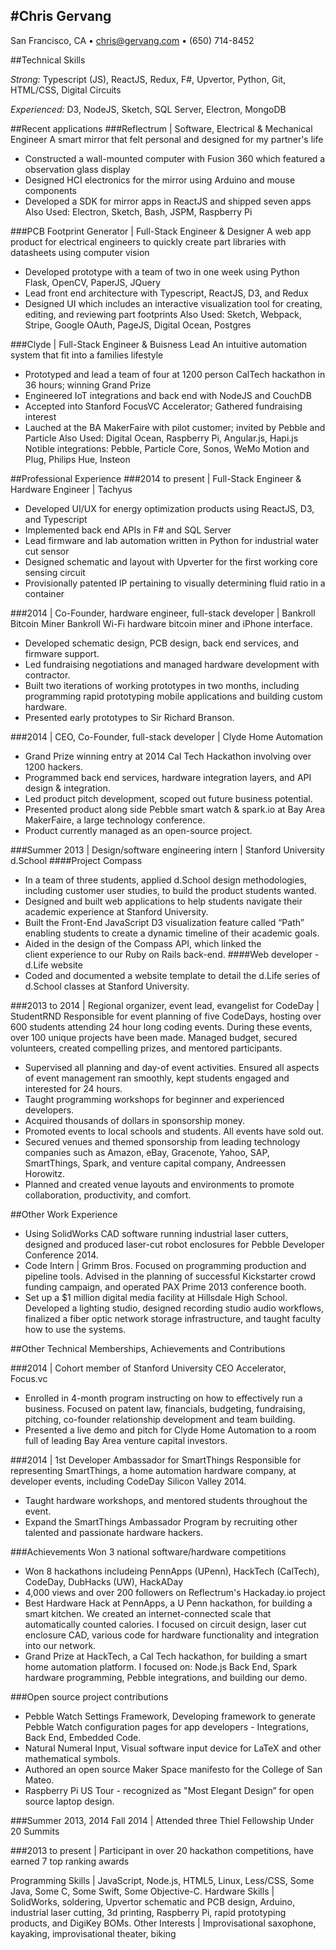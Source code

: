 #Chris Gervang
---
San Francisco, CA • chris@gervang.com • (650) 714-8452

##Technical Skills

*Strong:* Typescript (JS), ReactJS, Redux, F#, Upvertor, Python, Git, HTML/CSS, Digital Circuits

*Experienced:* D3, NodeJS, Sketch, SQL Server, Electron, MongoDB 

##Recent applications
###Reflectrum | Software, Electrical & Mechanical Engineer
A smart mirror that felt personal and designed for my partner's life
- Constructed a wall-mounted computer with Fusion 360 which featured a observation glass display
- Designed HCI electronics for the mirror using Arduino and mouse components 
- Developed a SDK for mirror apps in ReactJS and shipped seven apps
Also Used: Electron, Sketch, Bash, JSPM, Raspberry Pi

###PCB Footprint Generator | Full-Stack Engineer & Designer
A web app product for electrical engineers to quickly create part libraries with datasheets using computer vision
- Developed prototype with a team of two in one week using Python Flask, OpenCV, PaperJS, JQuery
- Lead front end architecture with Typescript, ReactJS, D3, and Redux
- Designed UI which includes an interactive visualization tool for creating, editing, and reviewing part footprints
Also Used: Sketch, Webpack, Stripe, Google OAuth, PageJS, Digital Ocean, Postgres

###Clyde | Full-Stack Engineer & Buisness Lead
An intuitive automation system that fit into a families lifestyle
- Prototyped and lead a team of four at 1200 person CalTech hackathon in 36 hours; winning Grand Prize
- Engineered IoT integrations and back end with NodeJS and CouchDB
- Accepted into Stanford FocusVC Accelerator; Gathered fundraising interest 
- Lauched at the BA MakerFaire with pilot customer; invited by Pebble and Particle
Also Used: Digital Ocean, Raspberry Pi, Angular.js, Hapi.js
Notible integrations: Pebble, Particle Core, Sonos, WeMo Motion and Plug, Philips Hue, Insteon

##Professional Experience
###2014 to present | Full-Stack Engineer & Hardware Engineer | Tachyus
- Developed UI/UX for energy optimization products using ReactJS, D3, and Typescript
- Implemented back end APIs in F# and SQL Server
- Lead firmware and lab automation written in Python for industrial water cut sensor
- Designed schematic and layout with Upverter for the first working core sensing circuit
- Provisionally patented IP pertaining to visually determining fluid ratio in a container

###2014 | Co-Founder, hardware engineer, full-stack developer | Bankroll Bitcoin Miner
Bankroll Wi-Fi hardware bitcoin miner and iPhone interface.
- Developed schematic design, PCB design, back end services, and firmware support. 
- Led fundraising negotiations and managed hardware development with contractor. 
- Built two iterations of working prototypes in two months, including programming rapid prototyping mobile applications and building custom hardware.  
- Presented early prototypes to Sir Richard Branson.

###2014 | CEO, Co-Founder, full-stack developer | Clyde Home Automation
- Grand Prize winning entry at 2014 Cal Tech Hackathon involving over 1200 hackers. 
- Programmed back end services, hardware integration layers, and API design & integration. 
- Led product pitch development, scoped out future business potential. 
- Presented product along side Pebble smart watch & spark.io at Bay Area MakerFaire, a large technology conference. 
- Product currently managed as an open-source project.

###Summer 2013 | Design/software engineering intern | Stanford University d.School
####Project Compass
- In a team of three students, applied d.School design methodologies, including customer user studies, to build the product students wanted.
- Designed and built web applications to help students navigate their academic experience at Stanford University.
- Built the Front-End JavaScript D3 visualization feature called “Path” enabling students to create a dynamic timeline of their academic goals.
- Aided in the design of the Compass API, which linked the client experience to our Ruby on Rails back-end.
####Web developer - d.Life website
- Coded and documented a website template to detail the d.Life series of d.School classes at Stanford University.

###2013 to 2014 | Regional organizer, event lead, evangelist for CodeDay | StudentRND
Responsible for event planning of five CodeDays, hosting over 600 students attending 24 hour long coding events. During these events, over 100 unique projects have been made. Managed budget, secured volunteers, created compelling prizes, and mentored participants.
- Supervised all planning and day-of event activities. Ensured all aspects of event management ran smoothly, kept students engaged and interested for 24 hours.
- Taught programming workshops for beginner and experienced developers.
- Acquired thousands of dollars in sponsorship money.
- Promoted events to local schools and students.  All events have sold out.
- Secured venues and themed sponsorship from leading technology companies such as Amazon, eBay, Gracenote, Yahoo, SAP, SmartThings, Spark, and venture capital company, Andreessen Horowitz. 
- Planned and created venue layouts and environments to promote collaboration, productivity, and comfort.

##Other Work Experience

- Using SolidWorks CAD software running industrial laser cutters, designed and produced laser-cut robot enclosures for Pebble Developer Conference 2014. 
- Code Intern | Grimm Bros. Focused on programming production and pipeline tools. Advised in the planning of successful Kickstarter crowd funding campaign, and operated PAX Prime 2013 conference booth. 
- Set up a $1 million digital media facility at Hillsdale High School. Developed a lighting studio, designed recording studio audio workflows, finalized a fiber optic network storage infrastructure, and taught faculty how to use the systems. 

##Other Technical Memberships, Achievements and Contributions

###2014 | Cohort member of Stanford University CEO Accelerator, Focus.vc
- Enrolled in 4-month program instructing on how to effectively run a business. Focused on patent law, financials, budgeting, fundraising, pitching, co-founder relationship development and team building. 
- Presented a live demo and pitch for Clyde Home Automation to a room full of leading Bay Area venture capital investors. 

###2014 | 1st Developer Ambassador for SmartThings
Responsible for representing SmartThings, a home automation hardware company, at developer events, including CodeDay Silicon Valley 2014. 
- Taught hardware workshops, and mentored students throughout the event. 
- Expand the SmartThings Ambassador Program by recruiting other talented and passionate hardware hackers. 

###Achievements
Won 3 national software/hardware competitions 
- Won 8 hackathons includeing PennApps (UPenn), HackTech (CalTech), CodeDay, DubHacks (UW), HackADay
- 4,000 views and over 200 followers on Reflectrum's Hackaday.io project
- Best Hardware Hack at PennApps, a U Penn hackathon, for building a smart kitchen. We created an internet-connected scale that automatically counted calories. I focused on circuit design, laser cut enclosure CAD, various code for hardware functionality and integration into our network.  
- Grand Prize at HackTech, a Cal Tech hackathon, for building a smart home automation platform. I focused on: Node.js Back End, Spark hardware programming, Pebble integrations, and building our demo.

###Open source project contributions
- Pebble Watch Settings Framework, Developing framework to generate Pebble Watch configuration pages for app developers - Integrations, Back End, Embedded Code.
- Natural Numeral Input, Visual software input device for LaTeX and other mathematical symbols.
- Authored an open source Maker Space manifesto for the College of San Mateo.
- Raspberry Pi US Tour - recognized as "Most Elegant Design” for open source laptop design.

###Summer 2013, 2014 Fall 2014 | Attended three Thiel Fellowship Under 20 Summits

###2013 to present | Participant in over 20 hackathon competitions, have earned 7 top ranking awards

Programming Skills | JavaScript, Node.js, HTML5, Linux, Less/CSS, Some Java, Some C, Some Swift, Some Objective-C.
Hardware Skills | SolidWorks, soldering, Upvertor schematic and PCB design, Arduino, industrial laser cutting, 3d printing, Raspberry Pi, rapid prototyping products, and DigiKey BOMs. 
Other Interests | Improvisational saxophone, kayaking, improvisational theater, biking